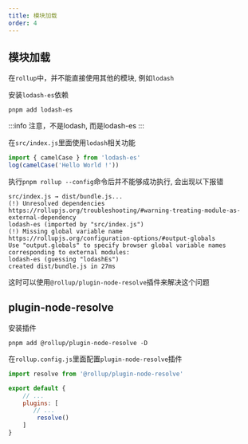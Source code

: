 ```yaml
---
title: 模块加载
order: 4
---
```


## 模块加载

在`rollup`中，并不能直接使用其他的模块, 例如`lodash`

安装`lodash-es`依赖

```shell
pnpm add lodash-es
```

:::info
注意，不是lodash, 而是lodash-es
:::

在`src/index.js`里面使用`lodash`相关功能

```javascript
import { camelCase } from 'lodash-es'
log(camelCase('Hello World !'))
```

执行`pnpm rollup --config`命令后并不能够成功执行, 会出现以下报错

```shell
src/index.js → dist/bundle.js...
(!) Unresolved dependencies
https://rollupjs.org/troubleshooting/#warning-treating-module-as-external-dependency
lodash-es (imported by "src/index.js")
(!) Missing global variable name
https://rollupjs.org/configuration-options/#output-globals
Use "output.globals" to specify browser global variable names corresponding to external modules:
lodash-es (guessing "lodashEs")
created dist/bundle.js in 27ms
```

这时可以使用`@rollup/plugin-node-resolve`插件来解决这个问题

## plugin-node-resolve

安装插件

```shell
pnpm add @rollup/plugin-node-resolve -D
```

在`rollup.config.js`里面配置`plugin-node-resolve`插件

```javascript
import resolve from '@rollup/plugin-node-resolve'

export default {
    // ...
    plugins: [
       // ...
        resolve()
    ]
}
```
